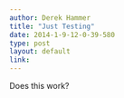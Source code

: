 ```yaml
---
author: Derek Hammer
title: "Just Testing"
date: 2014-1-9-12-0-39-580
type: post
layout: default
link: 
---
```

Does this work?